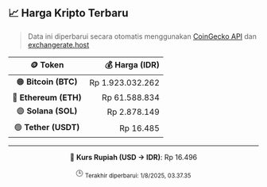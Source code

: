 

<!-- HARGA_KRIPTO -->
## 📈 Harga Kripto Terbaru

> Data ini diperbarui secara otomatis menggunakan [CoinGecko API](https://www.coingecko.com/) dan [exchangerate.host](https://exchangerate.host/)

<div align="center">

| 🪙 Token | 💰 Harga (IDR) |
|:------:|---------------:|
| 🟠 **Bitcoin (BTC)**   | Rp 1.923.032.262 |
| 🔵 **Ethereum (ETH)**  | Rp 61.588.834 |
| 🟣 **Solana (SOL)**    | Rp 2.878.149 |
| 🟢 **Tether (USDT)**   | Rp 16.485 |

---

💱 **Kurs Rupiah (USD → IDR)**: Rp 16.496

🕒 <sub>Terakhir diperbarui: 1/8/2025, 03.37.35</sub>

</div>
<!-- /HARGA_KRIPTO -->
